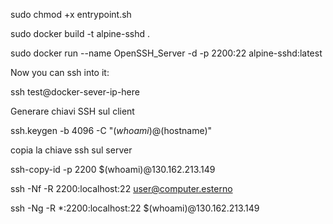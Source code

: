 
sudo chmod +x entrypoint.sh

sudo docker build -t alpine-sshd .

sudo docker run --name OpenSSH_Server -d -p 2200:22 alpine-sshd:latest


Now you can ssh into it:

ssh test@docker-sever-ip-here


Generare chiavi SSH sul client

ssh.keygen -b 4096 -C "$(whoami)@$(hostname)"

copia la chiave ssh sul server

ssh-copy-id -p 2200 $(whoami)@130.162.213.149


ssh -Nf -R 2200:localhost:22 user@computer.esterno

ssh -Ng -R *:2200:localhost:22 $(whoami)@130.162.213.149
